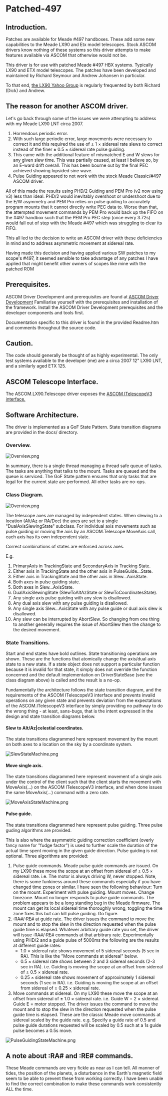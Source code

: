 # Patched-497

## Introduction.
Patches are available for Meade #497 handboxes. These add some new capabilities to the Meade LX90 and Etx model telescopes. Stock ASCOM drivers know nothing of these systems so this driver attempts to make features available via ASCOM that otherwise would not be.

This driver is for use with patched Meade #497 HBX systems. Typically LX90 and ETX model telescopes. The patches have been developed and maintained by Richard Seymour and Andrew Johansen in particular.

To that end, <a href="https://groups.yahoo.com/neo/groups/lx90/info" target="browser">the LX90 Yahoo Group</a> is regularly frequented by both Richard (Dick) and Andrew.

## The reason for another ASCOM driver.

Let's go back through some of the issues we were attempting to address with my Meade LX90 LNT circa 2007.
 1. Horrendous periodic error.
 2. With such large periodic error, large movements were necessary to correct it and this required the use of ± 1 × sidereal rate slews to correct instead of the finer ± 0.5 × sidereal rate pulse guiding.
 3. This came with the additional feature of mismatched E and W slews for any given slew time. This was partially caused, at least I believe so, by an E-ward drift overall. This has been bourne out by the final PEC achieved showing lopsided sine wave.
 4. Pulse Guiding appeared to not work with the stock Meade Classic/#497 ASCOM driver.
 
All of this made the results using PHD/2 Guiding and PEM Pro (v2 now using v3) less than ideal. PHD/2 would inevitably overshoot or undershoot due to the E/W asymmetry and PEM Pro relies on pulse guiding to accurately program mounts that it cannot directly write PEC data to. Worse than that, the attempted movement commands by PEM Pro would back up the FIFO on the #497 handbox such that the PEM Pro PEC step (once every 3.72s) would fall out of step with the Meade #497 which was struggling to clear its FIFO.

This all led to the decision to write an ASCOM driver with these deficiencies in mind and to address asymmetric movement at sidereal rate.

Having made this decision and having applied various SW patches to my scope's #497, it seemed sensible to take advantage of any patches I have applied that might benefit other owners of scopes like mine with the patched ROM

## Prerequisites.

ASCOM Driver Development and prerequisites are found at <a href="http //ascom-standards.org/Developer/DriverImpl.htm" target="browser">ASCOM Driver Development</a>
Familiarise yourself with the prerequisites and installation of the framework. Install the ASCOM Driver Development prerequisites and the developer components and tools first.

Documentation specific to this driver is found in the provided Readme.htm and comments throughout the source code.

## Caution.

The code should generally be thought of as highly experimental. The only test systems available to the developer (me) are a circa 2007 12" LX90 LNT, and a similarly aged ETX 125.

## ASCOM Telescope Interface.

The ASCOM.LX90.Telescope driver exposes the <a href="http://www.ascom-standards.org/Help/Platform/html/T_ASCOM_DeviceInterface_ITelescopeV3.htm" target="browser">ASCOM ITelescopeV3 interface.</a>

## Software Architecture.

The driver is implemented as a GoF State Pattern. State transition diagrams are provided in the docs/ directory.

### Overview.

   ![Overview.png](Patched497/docs/Overview.png)

In summary, there is a single thread managing a thread safe queue of tasks. The tasks are anything that talks to the mount. Tasks are queued and the queue is serviced. The GoF State pattern
ensures that only tasks that are legal for the current state are performed. All other tasks are no-ops.

### Class Diagram.

   ![Overview.png](Patched497/docs/ClassDiagram.png)

The telescope axes are managed by independent states. When slewing to a location (Alt/Az or RA/Dec) the axes are set to a single "DualAxisSlewingState" subclass. For individual axis movements
such as pulse guiding or moving the axis by an ASCOM.Telescope MoveAxis call, each axis has its own independent state.

Correct combinations of states are enforced across axes. 

E.g. 

 1. PrimaryAxis in TrackingState and SecondaryAxis in Tracking State.
 2. Either axis in TrackingState and the other axis in PulseGuide...State.
 3. Either axis in TrackingState and the other axis in Slew...AxisState.
 4. Both axes in pulse guiding state.
 5. Both axes in Slew...AxisState.
 6. DualAxisSlewingState (SlewToAltAzState or SlewToCoordinatesState).
 7. Any single axis pulse guiding with any slew is disallowed.
 8. Any dual axis slew with any pulse guiding is disallowed.
 9. Any single axis Slew...AxisState with any pulse guide or dual axis slew is disallowed.
 10. Any slew can be interrupted by AbortSlew. So changing from one thing to another generally requires the issue of AbortSlew then the change to the desired movement.

### State Transitions.

Start and end states have bold outlines. State transitioning operations are shown. These are the functions that atomically change the axis/dual axis state to a new state. If a state object does not support a particular function because it is invalid for that state, it simply does not override the function concerned and the default implementation on DriverStateBase (see the class diagram above) is called and the result is a no-op.

Fundamentally the architecture follows the state transition diagram, and the requirements of the ASCOM ITelescopeV3 interface and prevents invalid operations on any given state and prevents deviation from the expectations of the ASCOM.ITelescopeV3 interface by simply providing no pathway to do the wrong thing - at least, sans-bugs, that is the intent expressed in the design and state transition diagrams below.

#### Slew to Alt/Az|celestial coordinates.

The state transitions diagrammed here represent movement by the mount on both axes to a location on the sky by a coordinate system.

   ![SlewStateMachine.png](Patched497/docs/SlewStateMachine.png)
   
#### Move single axis.   

The state transitions diagrammed here represent movement of a single axis under the control of the client such that the client starts the movement with MoveAxis(...) on the ASCOM ITelescopeV3 interface, and when done issues the same MoveAxis(...) command with a zero rate.

   ![MoveAxisStateMachine.png](Patched497/docs/MoveAxisStateMachine.png)
   
#### Pulse guide.

The state transitions diagrammed here represent pulse guiding. Three pulse guding algorithms are provided.

This is also where the asymmetric guiding correction coefficient (overly fancy name for "fudge factor")
is used to further scale the duration of the actual time spent moving in the given guide direction. Pulse guiding is not optional. Three algorithms are provided:
 1. Pulse guide commands. Meade pulse guide commands are issued. On my LX90 these move the scope at an offset from sidereal of ± 0.5 × sidereal rate. i.e. The motor is always driving W, never stopped. Note, there is some funkiness around these commands especially if you have changed time zones or similar. I have seen the following behaviour: Turn on the mount. Experiment with pulse guiding. Mount moves. Change timezone. Mount no longer responds to pulse guide commands. The problem appears to be a long standing bug in the Meade firmware. The mount can get its local sidereal time thoroughly wrong, toggling the time zone fixes this but can kill pulse guiding. Go figure.
 2. :RA#/:RE# at guide rate. The driver issues the command to move the mount and to stop the slew in the direction requested when the pulse guide time is elapsed. Whatever arbitrary guide rate you set, the driver will issue :RA#/:RE# commands at that arbitrary rate. Experimentally using PHD/2 and a guide pulse of 5000ms the following are the results at different guide rates:
     * 1.0 × sidereal rate shows movement of 5 sidereal seconds (5 sec in RA). This is like the "Move commands at sidereal" below.
     * 0.5 × sidereal rate shows between 2 and 3 sidereal seconds (2-3 sec in RA). i.e. Guiding is moving the scope at an offset from sidereal of ± 0.5 × sidereal rate.
     * 0.25 × sidereal rate shows movement of approximately 1 sidereal seconds (1 sec in RA). i.e. Guiding is moving the scope at an offset from sidereal of ± 0.25 × sidereal rate.
 3. Move commands at sidereal. On my LX90 these move the scope at an offset from sidereal of ± 1.0 × sidereal rate. i.e. Guide W = 2 × sidereal. Guide E = motor stopped. The driver issues the command to move the mount and to stop the slew in the direction requested when the pulse guide time is elapsed. These are the classic Meade move commands at sidereal scaled by the guide rate. e.g. Specify a guide rate of 0.5 and pulse guide durations requested will be scaled by 0.5 such at a 1s guide pulse becomes a 0.5s move.<br /></li>

   ![PulseGuidingStateMachine.png](Patched497/docs/PulseGuidingStateMachine.png)

## A note about :RA# and :RE# commands.

These Meade commands are very fickle as near as I can tell. All manner of tides, the position of the planets, a disturbance in the Earth's magnetic field seem to be able to prevent these
from working correctly. I have been unable to find the correct combination to make these commands work consistently ALL the time.

